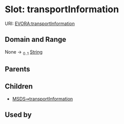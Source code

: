 
# Slot: transportInformation



URI: [EVORA:transportInformation](https://evora-project.eu/transportInformation)


## Domain and Range

None &#8594;  <sub>0..1</sub> [String](types/String.md)

## Parents


## Children

 *  [MSDS➞transportInformation](MSDS_transportInformation.md)

## Used by


